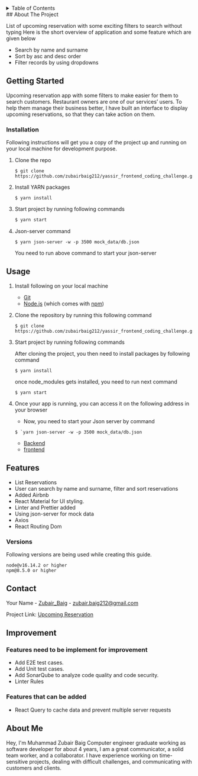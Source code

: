 <!-- TABLE OF CONTENTS -->
<details>
  <summary>Table of Contents</summary>
  <ol>
    <li>
      <a href="#about-the-project">About The Project</a>
      </li>
    <li>
      <a href="#getting-started">Getting Started</a>
      <ul>
        <li><a href="#installation">Installation</a></li>
      </ul>
    </li>
    <li><a href="#usage">Usage</a></li>
    <li><a href="#contact">Contact</a></li>

  </ol>
</details>
## About The Project

List of upcoming reservation with some exciting filters to search without typing
Here is the short overview of application and some feature which are given below

- Search by name and surname
- Sort by asc and desc order
- Filter records by using dropdowns

## Getting Started

Upcoming reservation app with some filters to make easier for them to search customers.
Restaurant owners are one of our services’ users. To help them manage their business better,
I have built an interface to display upcoming reservations, so that they can take action on them.

### Installation

Following instructions will get you a copy of the project up and running on your local machine for development purpose.

1. Clone the repo

   ```
   $ git clone https://github.com/zubairbaig212/yassir_frontend_coding_challenge.git
   ```

2. Install YARN packages

   ```
   $ yarn install
   ```

3. Start project by running following commands

   ```sh
   $ yarn start
   ```

4. Json-server command

   ```
   $ yarn json-server -w -p 3500 mock_data/db.json
   ```

   You need to run above command to start your json-server

## Usage

1. Install following on your local machine

   - [Git](https://git-scm.com)
   - [Node.js](https://nodejs.org/en/download/) (which comes with [npm](http://npmjs.com))

2. Clone the repository by running this following command
   ```
   $ git clone https://github.com/zubairbaig212/yassir_frontend_coding_challenge.git
   ```
3. Start project by running following commands

   After cloning the project, you then need to install packages by following command

   ```
   $ yarn install
   ```

   once node_modules gets installed, you need to run next command

   ```
   $ yarn start
   ```

4. Once your app is running, you can access it on the following address in your browser

   - Now, you need to start your Json server by command

   ```
   $ `yarn json-server -w -p 3500 mock_data/db.json
   ```

   - [Backend](http://localhost:3500/reservations)
   - [frontend](http://localhost:3000)

## Features

- List Reservations
- User can search by name and surname, filter and sort reservations
- Added Airbnb
- React Material for UI styling.
- Linter and Prettier added
- Using json-server for mock data
- Axios
- React Routing Dom

### Versions

Following versions are being used while creating this guide.

```
node@v16.14.2 or higher
npm@8.5.0 or higher
```

## Contact

Your Name - [Zubair_Baig](https://zubair-baig-portfolio.herokuapp.com/) - zubair.baig212@gmail.com

Project Link: [Upcoming Reservation](https://github.com/zubairbaig212/yassir_frontend_coding_challenge)

## Improvement

### Features need to be implement for improvement

- Add E2E test cases.
- Add Unit test cases.
- Add SonarQube to analyze code quality and code security.
- Linter Rules

### Features that can be added

- React Query to cache data and prevent multiple server requests

## About Me

Hey, I'm Muhammad Zubair Baig Computer engineer graduate working as software developer for about 4 years, I am a great communicator, a solid team worker, and a collaborator. I have experience working on time-sensitive projects, dealing with difficult challenges, and communicating with customers and clients.
